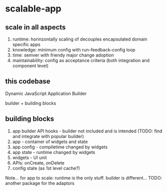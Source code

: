 # scalable-app

## scale in all aspects

  1. runtime: horinzontally scaling of decouples encapsulated domain specific apps
  2. knowledge: minimum config with run-feedback-config loop
  3. time: semver with friendy major change adoption
  4. maintainability: config as acceptance criteria (both integration and component level)

## this codebase

Dynamic JavaScript Application Builder

builder + building blocks

## building blocks

1. app builder API hooks - builder not included and is intended (TODO: find and integrate with popular builder)
2. app - container of widgets and state
  1. app config - compiletime changed by widgets
  2. app state - runtime changed by widgets
3. widgets - UI unit
  1. APIs: onCreate, onDelete
  2. config state (as 1st level cache?)


Note... for app to scale: runtime is the only stuff. builder is different...
TODO: another package for the adaptors



